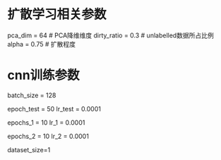 # 扩散学习相关参数
pca_dim = 64  # PCA降维维度
dirty_ratio = 0.3  # unlabelled数据所占比例
alpha = 0.75  # 扩散程度

# cnn训练参数
batch_size = 128

epoch_test = 50
lr_test = 0.0001

epochs_1 = 10
lr_1 = 0.0001

epochs_2 = 10
lr_2 = 0.0001


dataset_size=1